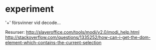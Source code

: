 # experiment

'+' försvinner vid decode...

Resurser: http://slayeroffice.com/tools/modi/v2.0/modi_help.html 
http://stackoverflow.com/questions/1335252/how-can-i-get-the-dom-element-which-contains-the-current-selection 
